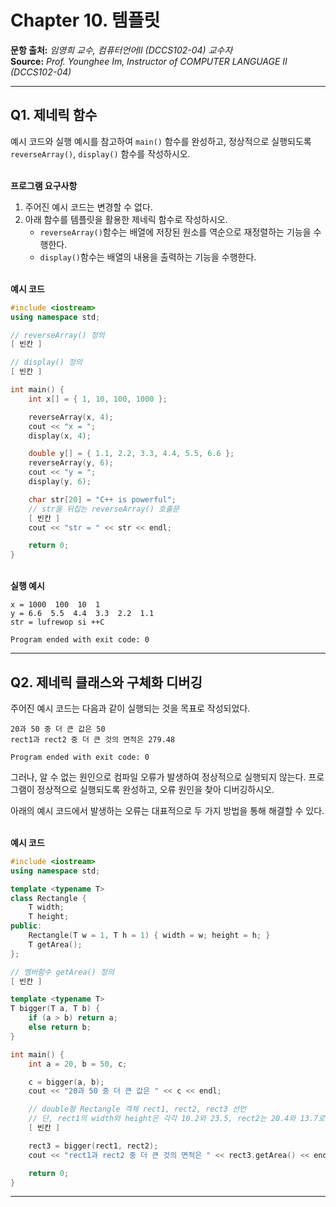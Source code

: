 # Chapter 10. 템플릿

**문항 출처:** *임영희 교수, 컴퓨터언어Ⅱ (DCCS102-04) 교수자* <br>
**Source:** *Prof. Younghee&nbsp;Im, Instructor of COMPUTER LANGUAGE Ⅱ (DCCS102-04)*

---

## Q1. 제네릭 함수

예시 코드와 실행 예시를 참고하여 `main()` 함수를 완성하고, 정상적으로 실행되도록 `reverseArray()`, `display()` 함수를 작성하시오.


<br>**프로그램 요구사항**

1. 주어진 예시 코드는 변경할 수 없다.
2. 아래 함수를 템플릿을 활용한 제네릭 함수로 작성하시오.
   - `reverseArray()`함수는 배열에 저장된 원소를 역순으로 재정렬하는 기능을 수행한다.
   - `display()`함수는 배열의 내용을 출력하는 기능을 수행한다.


<br>**예시 코드**

```cpp
#include <iostream>
using namespace std;

// reverseArray() 정의
[ 빈칸 ]

// display() 정의
[ 빈칸 ]

int main() {
    int x[] = { 1, 10, 100, 1000 };

    reverseArray(x, 4);
    cout << "x = ";
    display(x, 4);

    double y[] = { 1.1, 2.2, 3.3, 4.4, 5.5, 6.6 };
    reverseArray(y, 6);
    cout << "y = ";
    display(y, 6);

    char str[20] = "C++ is powerful";
    // str을 뒤집는 reverseArray() 호출문
    [ 빈칸 ]
    cout << "str = " << str << endl;

    return 0;
}
```


<br>**실행 예시**

```text
x = 1000  100  10  1
y = 6.6  5.5  4.4  3.3  2.2  1.1
str = lufrewop si ++C

Program ended with exit code: 0
```



---

## Q2. 제네릭 클래스와 구체화 디버깅

주어진 예시 코드는 다음과 같이 실행되는 것을 목표로 작성되었다.

```text
20과 50 중 더 큰 값은 50
rect1과 rect2 중 더 큰 것의 면적은 279.48

Program ended with exit code: 0
```

그러나, 알 수 없는 원인으로 컴파일 오류가 발생하여 정상적으로 실행되지 않는다. 프로그램이 정상적으로 실행되도록 완성하고, 오류 원인을 찾아 디버깅하시오.

아래의 예시 코드에서 발생하는 오류는 대표적으로 두 가지 방법을 통해 해결할 수 있다.


<br>**예시 코드**

```cpp
#include <iostream>
using namespace std;

template <typename T>
class Rectangle {
    T width;
    T height;
public:
    Rectangle(T w = 1, T h = 1) { width = w; height = h; }
    T getArea();
};

// 멤버함수 getArea() 정의
[ 빈칸 ]

template <typename T>
T bigger(T a, T b) {
    if (a > b) return a;
    else return b;
}

int main() {
    int a = 20, b = 50, c;

    c = bigger(a, b);
    cout << "20과 50 중 더 큰 값은 " << c << endl;

    // double형 Rectangle 객체 rect1, rect2, rect3 선언
    // 단, rect1의 width와 height은 각각 10.2와 23.5, rect2는 20.4와 13.7로 초기화
    [ 빈칸 ]

    rect3 = bigger(rect1, rect2);
    cout << "rect1과 rect2 중 더 큰 것의 면적은 " << rect3.getArea() << endl;

    return 0;
}
```



---

